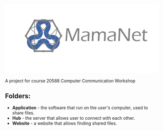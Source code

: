 ![MamaNet](https://github.com/itayfi/mamanet/raw/master/MamaNet.png "MamaNet")

A project for course 20588 Computer Communication Workshop


## Folders:

* **Application** - the software that run on the user's computer, used to share files.
* **Hub** - the server that allows user to connect with each other.
* **Website** - a website that allows finding shared files.

